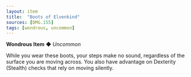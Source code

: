 ```yaml
---
layout: item
title:  "Boots of Elvenkind"
sources: [DMG.155]
tags: [wondrous, uncommon]
---
```


**Wondrous Item** ◆ *Uncommon*

While you wear these boots, your steps make no sound, regardless of the surface you are moving across. You also have advantage on Dexterity (Stealth) checks that rely on moving silently.